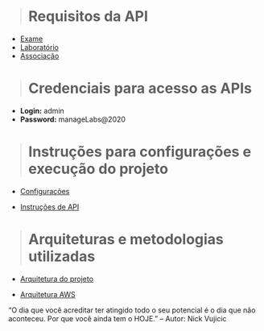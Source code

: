 > # Requisitos da API

- [Exame](./documentation/examination.md)
- [Laboratório](./documentation/laboratory.md)
- [Associação](./documentation/association.md)

> # Credenciais para acesso as APIs

- **Login:** admin
- **Password:** manageLabs@2020

> # Instruções para configurações e execução do projeto

- [Configurações](./documentation/environment-configuration.md)

- [Instruções de API](./documentation/working-api.md)

> # Arquiteturas e metodologias utilizadas

- [Arquitetura do projeto](./documentation/project-architecture.md)

- [Arquitetura AWS](./documentation/aws-architecture.md)



“O dia que você acreditar ter atingido todo o seu potencial é o dia que não aconteceu. Por que você ainda tem o HOJE.” – Autor: Nick Vujicic
